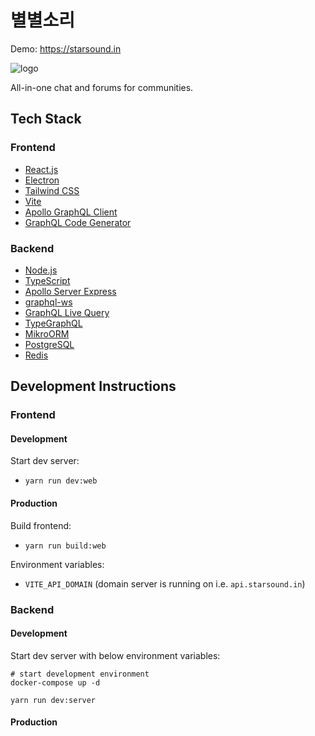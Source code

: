 # 별별소리

Demo: https://starsound.in

![logo](https://user-images.githubusercontent.com/19148682/203886499-ed612c11-9ad1-4c74-9963-eb287a87ba2d.png)

All-in-one chat and forums for communities.

## Tech Stack

### Frontend

- [React.js](https://reactjs.org/)
- [Electron](https://www.electronjs.org/)
- [Tailwind CSS](https://tailwindcss.com/)
- [Vite](https://vitejs.dev/guide/introduction.html)
- [Apollo GraphQL Client](https://github.com/apollographql/apollo-client)
- [GraphQL Code Generator](https://www.graphql-code-generator.com/)

### Backend

- [Node.js](https://nodejs.org/en/)
- [TypeScript](https://www.typescriptlang.org/)
- [Apollo Server Express](https://github.com/apollographql/apollo-server/tree/main/packages/apollo-server-express)
- [graphql-ws](https://github.com/enisdenjo/graphql-ws)
- [GraphQL Live Query](https://github.com/n1ru4l/graphql-live-query)
- [TypeGraphQL](https://typegraphql.com/)
- [MikroORM](https://mikro-orm.io/)
- [PostgreSQL](https://www.postgresql.org/)
- [Redis](https://redis.io/)

## Development Instructions

### Frontend

#### Development

Start dev server:

- `yarn run dev:web`

#### Production

Build frontend:

- `yarn run build:web`

Environment variables:

- `VITE_API_DOMAIN` (domain server is running on i.e. `api.starsound.in`)

### Backend

#### Development

Start dev server with below environment variables:

```shell
# start development environment
docker-compose up -d

yarn run dev:server
```

#### Production
